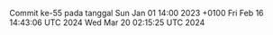 Commit ke-55 pada tanggal Sun Jan 01 14:00 2023 +0100
Fri Feb 16 14:43:06 UTC 2024
Wed Mar 20 02:15:25 UTC 2024
